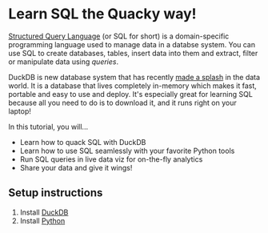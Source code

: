 # Learn SQL the Quacky way!

[Structured Query Language](https://duckdb.org/docs/sql/introduction.html) (or SQL for short) is a domain-specific programming language used to manage data in a databse system. You can use SQL to create databases, tables, insert data into them and extract, filter or manipulate data using _queries_.

DuckDB is new database system that has recently [made a splash](https://motherduck.com/blog/six-reasons-duckdb-slaps/) in the data world. It is a database that lives completely in-memory which makes it fast, portable and easy to use and deploy. It's especially great for learning SQL because all you need to do is to download it, and it runs right on your laptop!

In this tutorial, you will...

- Learn how to quack SQL with DuckDB
- Learn how to use SQL seamlessly with your favorite Python tools
- Run SQL queries in live data viz for on-the-fly analytics
- Share your data and give it wings!

## Setup instructions

1. Install [DuckDB](https://duckdb.org/docs/installation)
2. Install [Python](https://www.python.org/downloads/)
